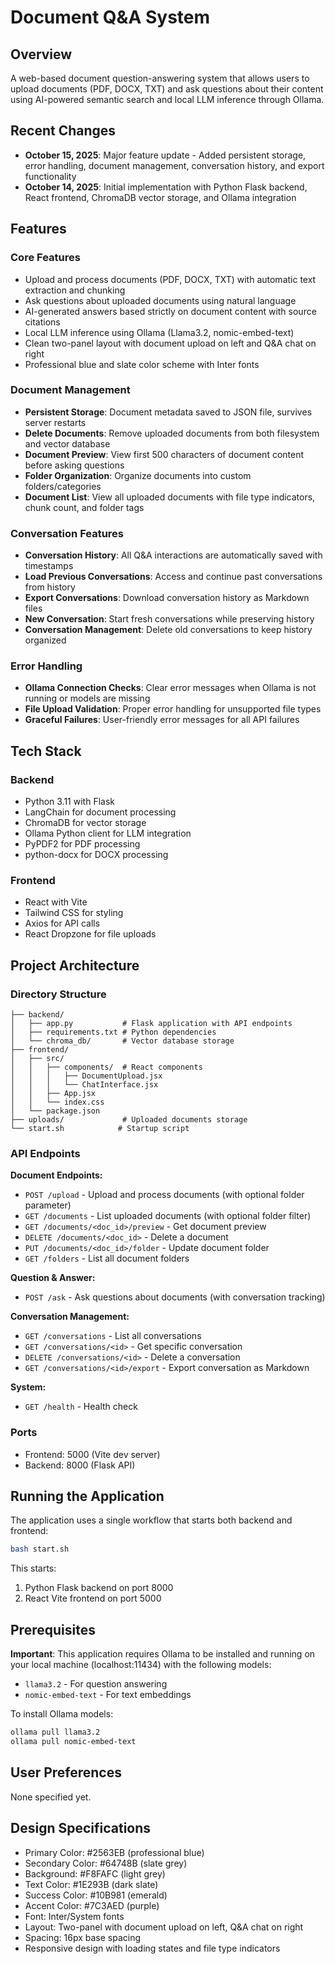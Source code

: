 # Document Q&A System

## Overview
A web-based document question-answering system that allows users to upload documents (PDF, DOCX, TXT) and ask questions about their content using AI-powered semantic search and local LLM inference through Ollama.

## Recent Changes
- **October 15, 2025**: Major feature update - Added persistent storage, error handling, document management, conversation history, and export functionality
- **October 14, 2025**: Initial implementation with Python Flask backend, React frontend, ChromaDB vector storage, and Ollama integration

## Features

### Core Features
- Upload and process documents (PDF, DOCX, TXT) with automatic text extraction and chunking
- Ask questions about uploaded documents using natural language
- AI-generated answers based strictly on document content with source citations
- Local LLM inference using Ollama (Llama3.2, nomic-embed-text)
- Clean two-panel layout with document upload on left and Q&A chat on right
- Professional blue and slate color scheme with Inter fonts

### Document Management
- **Persistent Storage**: Document metadata saved to JSON file, survives server restarts
- **Delete Documents**: Remove uploaded documents from both filesystem and vector database
- **Document Preview**: View first 500 characters of document content before asking questions
- **Folder Organization**: Organize documents into custom folders/categories
- **Document List**: View all uploaded documents with file type indicators, chunk count, and folder tags

### Conversation Features
- **Conversation History**: All Q&A interactions are automatically saved with timestamps
- **Load Previous Conversations**: Access and continue past conversations from history
- **Export Conversations**: Download conversation history as Markdown files
- **New Conversation**: Start fresh conversations while preserving history
- **Conversation Management**: Delete old conversations to keep history organized

### Error Handling
- **Ollama Connection Checks**: Clear error messages when Ollama is not running or models are missing
- **File Upload Validation**: Proper error handling for unsupported file types
- **Graceful Failures**: User-friendly error messages for all API failures

## Tech Stack

### Backend
- Python 3.11 with Flask
- LangChain for document processing
- ChromaDB for vector storage
- Ollama Python client for LLM integration
- PyPDF2 for PDF processing
- python-docx for DOCX processing

### Frontend
- React with Vite
- Tailwind CSS for styling
- Axios for API calls
- React Dropzone for file uploads

## Project Architecture

### Directory Structure
```
├── backend/
│   ├── app.py           # Flask application with API endpoints
│   ├── requirements.txt # Python dependencies
│   └── chroma_db/       # Vector database storage
├── frontend/
│   ├── src/
│   │   ├── components/  # React components
│   │   │   ├── DocumentUpload.jsx
│   │   │   └── ChatInterface.jsx
│   │   ├── App.jsx
│   │   └── index.css
│   └── package.json
├── uploads/             # Uploaded documents storage
└── start.sh            # Startup script
```

### API Endpoints

**Document Endpoints:**
- `POST /upload` - Upload and process documents (with optional folder parameter)
- `GET /documents` - List uploaded documents (with optional folder filter)
- `GET /documents/<doc_id>/preview` - Get document preview
- `DELETE /documents/<doc_id>` - Delete a document
- `PUT /documents/<doc_id>/folder` - Update document folder
- `GET /folders` - List all document folders

**Question & Answer:**
- `POST /ask` - Ask questions about documents (with conversation tracking)

**Conversation Management:**
- `GET /conversations` - List all conversations
- `GET /conversations/<id>` - Get specific conversation
- `DELETE /conversations/<id>` - Delete a conversation
- `GET /conversations/<id>/export` - Export conversation as Markdown

**System:**
- `GET /health` - Health check

### Ports
- Frontend: 5000 (Vite dev server)
- Backend: 8000 (Flask API)

## Running the Application

The application uses a single workflow that starts both backend and frontend:

```bash
bash start.sh
```

This starts:
1. Python Flask backend on port 8000
2. React Vite frontend on port 5000

## Prerequisites

**Important**: This application requires Ollama to be installed and running on your local machine (localhost:11434) with the following models:
- `llama3.2` - For question answering
- `nomic-embed-text` - For text embeddings

To install Ollama models:
```bash
ollama pull llama3.2
ollama pull nomic-embed-text
```

## User Preferences
None specified yet.

## Design Specifications
- Primary Color: #2563EB (professional blue)
- Secondary Color: #64748B (slate grey)  
- Background: #F8FAFC (light grey)
- Text Color: #1E293B (dark slate)
- Success Color: #10B981 (emerald)
- Accent Color: #7C3AED (purple)
- Font: Inter/System fonts
- Layout: Two-panel with document upload on left, Q&A chat on right
- Spacing: 16px base spacing
- Responsive design with loading states and file type indicators
